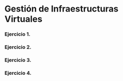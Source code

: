 # Gestión de Infraestructuras Virtuales


### Ejercicio 1. 

### Ejercicio 2. 

### Ejercicio 3. 

### Ejercicio 4. 